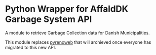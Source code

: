 # Python Wrapper for AffaldDK Garbage System API

A module to retrieve Garbage Collection data for Danish Municipalities.

This module replaces [pyrenoweb](https://github.com/briis/pyrenoweb) that will archieved once everyone has migrated to this new API.



